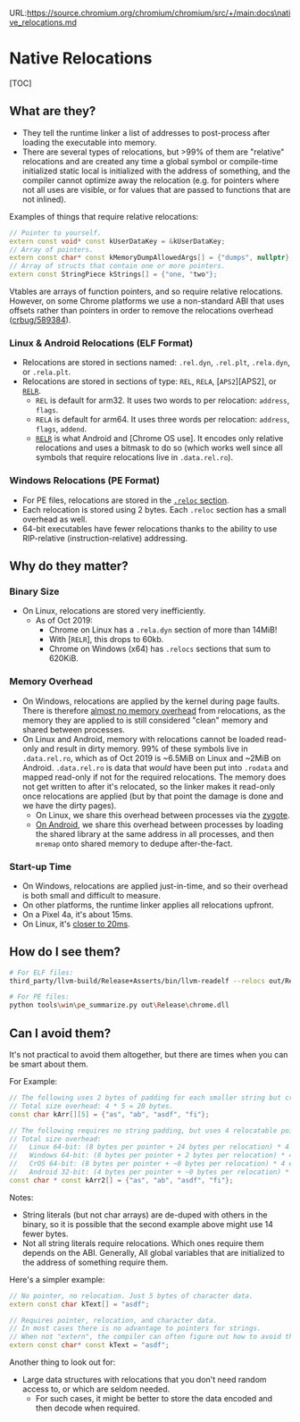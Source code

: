 URL:https://source.chromium.org/chromium/chromium/src/+/main:docs\native_relocations.md
# Native Relocations

[TOC]

## What are they?
 * They tell the runtime linker a list of addresses to post-process after
   loading the executable into memory.
 * There are several types of relocations, but >99% of them are "relative"
   relocations and are created any time a global symbol or compile-time
   initialized static local is initialized with the address of something, and
   the compiler cannot optimize away the relocation (e.g. for pointers where
   not all uses are visible, or for values that are passed to functions that
   are not inlined).


Examples of things that require relative relocations:

```C++
// Pointer to yourself.
extern const void* const kUserDataKey = &kUserDataKey;
// Array of pointers.
extern const char* const kMemoryDumpAllowedArgs[] = {"dumps", nullptr};
// Array of structs that contain one or more pointers.
extern const StringPiece kStrings[] = {"one, "two"};
```

Vtables are arrays of function pointers, and so require relative relocations.
However, on some Chrome platforms we use a non-standard ABI that uses offsets
rather than pointers in order to remove the relocations overhead
([crbug/589384]).

[crbug/589384]: https://crbug.com/589384

### Linux & Android Relocations (ELF Format)
 * Relocations are stored in sections named: `.rel.dyn`, `.rel.plt`,
   `.rela.dyn`, or `.rela.plt`.
 * Relocations are stored in sections of type: `REL`, `RELA`, [`APS2`][APS2], or
   [`RELR`][RELR].
   * `REL` is default for arm32. It uses two words to per relocation: `address`,
     `flags`.
   * `RELA` is default for arm64. It uses three words per relocation: `address`,
     `flags`, `addend`.
   * [`RELR`][RELR] is what Android and [Chrome OS use]. It encodes only
     relative relocations and uses a bitmask to do so (which works well since
     all symbols that require relocations live in `.data.rel.ro`).

[RELR]: https://maskray.me/blog/2021-10-31-relative-relocations-and-relr
[Chrome OS uses]: https://chromium-review.googlesource.com/c/chromiumos/overlays/chromiumos-overlay/+/1210982

### Windows Relocations (PE Format)
 * For PE files, relocations are stored in the [`.reloc` section][win_relocs].
 * Each relocation is stored using 2 bytes. Each `.reloc` section has a small
   overhead as well.
 * 64-bit executables have fewer relocations thanks to the ability to use
   RIP-relative (instruction-relative) addressing.

[win_relocs]: https://docs.microsoft.com/en-us/windows/win32/debug/pe-format#the-reloc-section-image-only

## Why do they matter?
### Binary Size
 * On Linux, relocations are stored very inefficiently.
   * As of Oct 2019:
     * Chrome on Linux has a `.rela.dyn` section of more than 14MiB!
     * With [`RELR`], this drops to 60kb.
     * Chrome on Windows (x64) has `.relocs` sections that sum to 620KiB.

### Memory Overhead
 * On Windows, relocations are applied by the kernel during page faults. There
   is therefore [almost no memory overhead] from relocations, as the memory they
   are applied to is still considered "clean" memory and shared between
   processes.
 * On Linux and Android, memory with relocations cannot be loaded read-only and
   result in dirty memory. 99% of these symbols live in `.data.rel.ro`, which as
   of Oct 2019 is ~6.5MiB on Linux and ~2MiB on Android. `.data.rel.ro` is data
   that *would* have been put into `.rodata` and mapped read-only if not for the
   required relocations. The memory does not get written to after it's
   relocated, so the linker makes it read-only once relocations are applied (but
   by that point the damage is done and we have the dirty pages).
   * On Linux, we share this overhead between processes via the [zygote].
   * [On Android][relro_sharing], we share this overhead between processes by
     loading the shared library at the same address in all processes, and then
     `mremap` onto shared memory to dedupe after-the-fact.

[almost no memory overhead]: https://devblogs.microsoft.com/oldnewthing/20160413-00/?p=93301
[zygote]: linux/zygote.md
[relro_sharing]: android_native_libraries.md#relro-sharing

### Start-up Time
 * On Windows, relocations are applied just-in-time, and so their overhead is
   both small and difficult to measure.
 * On other platforms, the runtime linker applies all relocations upfront.
 * On a Pixel 4a, it's about 15ms.
 * On Linux, it's [closer to 20ms][zygote].

## How do I see them?

```sh
# For ELF files:
third_party/llvm-build/Release+Asserts/bin/llvm-readelf --relocs out/Release/libmonochrome.so

# For PE files:
python tools\win\pe_summarize.py out\Release\chrome.dll
```

## Can I avoid them?
It's not practical to avoid them altogether, but there are times when you can be
smart about them.

For Example:
```c++
// The following uses 2 bytes of padding for each smaller string but creates no relocations.
// Total size overhead: 4 * 5 = 20 bytes.
const char kArr[][5] = {"as", "ab", "asdf", "fi"};

// The following requires no string padding, but uses 4 relocatable pointers.
// Total size overhead:
//   Linux 64-bit: (8 bytes per pointer + 24 bytes per relocation) * 4 entries + 14 bytes of char = 142 bytes
//   Windows 64-bit: (8 bytes per pointer + 2 bytes per relocation) * 4 entries + 14 bytes of char = 54 bytes
//   CrOS 64-bit: (8 bytes per pointer + ~0 bytes per relocation) * 4 entries + 14 bytes of char = ~46 bytes
//   Android 32-bit: (4 bytes per pointer + ~0 bytes per relocation) * 4 entries + 14 bytes of char = ~30 bytes
const char * const kArr2[] = {"as", "ab", "asdf", "fi"};
```

Notes:
* String literals (but not char arrays) are de-duped with others in the binary,
  so it is possible that the second example above might use 14 fewer bytes.
* Not all string literals require relocations. Which ones require them depends
  on the ABI. Generally, All global variables that are initialized to the
  address of something require them.

Here's a simpler example:

```c++
// No pointer, no relocation. Just 5 bytes of character data.
extern const char kText[] = "asdf";

// Requires pointer, relocation, and character data.
// In most cases there is no advantage to pointers for strings.
// When not "extern", the compiler can often figure out how to avoid the relocation.
extern const char* const kText = "asdf";
```

Another thing to look out for:
 * Large data structures with relocations that you don't need random access to,
   or which are seldom needed.
   * For such cases, it might be better to store the data encoded and then
     decode when required.
